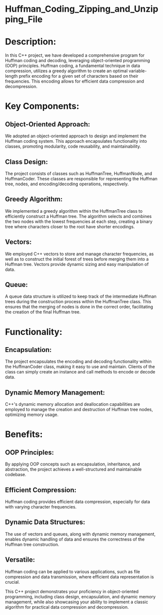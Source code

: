 # Huffman_Coding_Zipping_and_Unzipping_File

# Description:

In this C++ project, we have developed a comprehensive program for Huffman coding and decoding, leveraging object-oriented programming (OOP) principles. Huffman coding, a fundamental technique in data compression, utilizes a greedy algorithm to create an optimal variable-length prefix encoding for a given set of characters based on their frequencies. This encoding allows for efficient data compression and decompression.

# Key Components:

## Object-Oriented Approach:
We adopted an object-oriented approach to design and implement the Huffman coding system. This approach encapsulates functionality into classes, promoting modularity, code reusability, and maintainability.

## Class Design: 
The project consists of classes such as HuffmanTree, HuffmanNode, and HuffmanCoder. These classes are responsible for representing the Huffman tree, nodes, and encoding/decoding operations, respectively.

## Greedy Algorithm:
We implemented a greedy algorithm within the HuffmanTree class to efficiently construct a Huffman tree. The algorithm selects and combines the two nodes with the lowest frequencies at each step, creating a binary tree where characters closer to the root have shorter encodings.

## Vectors:
We employed C++ vectors to store and manage character frequencies, as well as to construct the initial forest of trees before merging them into a Huffman tree. Vectors provide dynamic sizing and easy manipulation of data.

## Queue:
A queue data structure is utilized to keep track of the intermediate Huffman trees during the construction process within the HuffmanTree class. This ensures that the merging of nodes is done in the correct order, facilitating the creation of the final Huffman tree.

# Functionality:

## Encapsulation:
The project encapsulates the encoding and decoding functionality within the HuffmanCoder class, making it easy to use and maintain. Clients of the class can simply create an instance and call methods to encode or decode data.

## Dynamic Memory Management:
C++'s dynamic memory allocation and deallocation capabilities are employed to manage the creation and destruction of Huffman tree nodes, optimizing memory usage.

# Benefits:

## OOP Principles: 
By applying OOP concepts such as encapsulation, inheritance, and abstraction, the project achieves a well-structured and maintainable codebase.

## Efficient Compression:
Huffman coding provides efficient data compression, especially for data with varying character frequencies.

## Dynamic Data Structures: 
The use of vectors and queues, along with dynamic memory management, enables dynamic handling of data and ensures the correctness of the Huffman tree construction.

## Versatile:
Huffman coding can be applied to various applications, such as file compression and data transmission, where efficient data representation is crucial.

This C++ project demonstrates your proficiency in object-oriented programming, including class design, encapsulation, and dynamic memory management, while also showcasing your ability to implement a classic algorithm for practical data compression and decompression.
